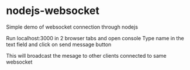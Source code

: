 # nodejs-websocket

Simple demo of websocket connection through nodejs

Run localhost:3000 in 2 browser tabs and open console
Type name in the text field and click on send message button

This will broadcast the mesage to other clients connected to same websocket
